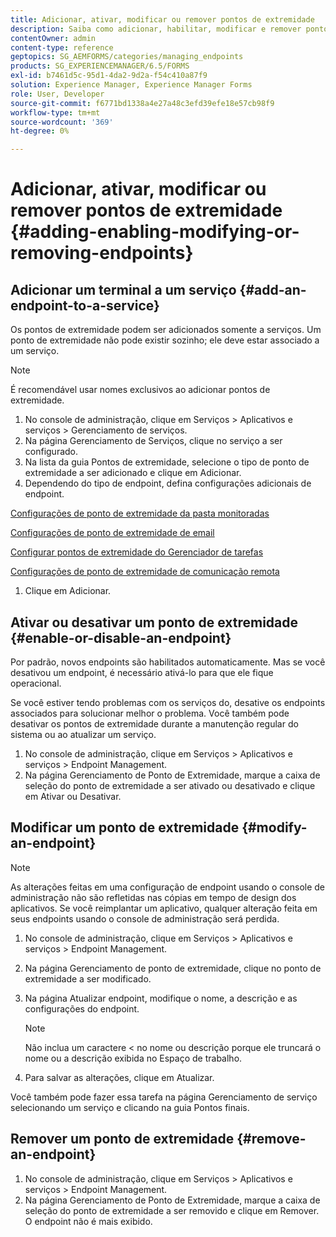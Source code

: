 ```yaml
---
title: Adicionar, ativar, modificar ou remover pontos de extremidade
description: Saiba como adicionar, habilitar, modificar e remover pontos de extremidade.
contentOwner: admin
content-type: reference
geptopics: SG_AEMFORMS/categories/managing_endpoints
products: SG_EXPERIENCEMANAGER/6.5/FORMS
exl-id: b7461d5c-95d1-4da2-9d2a-f54c410a87f9
solution: Experience Manager, Experience Manager Forms
role: User, Developer
source-git-commit: f6771bd1338a4e27a48c3efd39efe18e57cb98f9
workflow-type: tm+mt
source-wordcount: '369'
ht-degree: 0%

---
```


# Adicionar, ativar, modificar ou remover pontos de extremidade {#adding-enabling-modifying-or-removing-endpoints}

## Adicionar um terminal a um serviço {#add-an-endpoint-to-a-service}

Os pontos de extremidade podem ser adicionados somente a serviços. Um ponto de extremidade não pode existir sozinho; ele deve estar associado a um serviço.

>[!NOTE]
>
>É recomendável usar nomes exclusivos ao adicionar pontos de extremidade.

1. No console de administração, clique em Serviços > Aplicativos e serviços > Gerenciamento de serviços.
1. Na página Gerenciamento de Serviços, clique no serviço a ser configurado.
1. Na lista da guia Pontos de extremidade, selecione o tipo de ponto de extremidade a ser adicionado e clique em Adicionar.
1. Dependendo do tipo de endpoint, defina configurações adicionais de endpoint.

[Configurações de ponto de extremidade da pasta monitoradas](/help/forms/using/admin-help/configuring-watched-folder-endpoints.md#watched-folder-endpoint-settings)

[Configurações de ponto de extremidade de email](/help/forms/using/admin-help/configuring-email-endpoints.md#email-endpoint-settings)

[Configurar pontos de extremidade do Gerenciador de tarefas](/help/forms/using/admin-help/configuring-task-manager-endpoints.md#configuring-task-manager-endpoints)

[Configurações de ponto de extremidade de comunicação remota](/help/forms/using/admin-help/configuring-remoting-endpoints.md#remoting-endpoint-settings)

1. Clique em Adicionar.

## Ativar ou desativar um ponto de extremidade {#enable-or-disable-an-endpoint}

Por padrão, novos endpoints são habilitados automaticamente. Mas se você desativou um endpoint, é necessário ativá-lo para que ele fique operacional.

Se você estiver tendo problemas com os serviços do, desative os endpoints associados para solucionar melhor o problema. Você também pode desativar os pontos de extremidade durante a manutenção regular do sistema ou ao atualizar um serviço.

1. No console de administração, clique em Serviços > Aplicativos e serviços > Endpoint Management.
1. Na página Gerenciamento de Ponto de Extremidade, marque a caixa de seleção do ponto de extremidade a ser ativado ou desativado e clique em Ativar ou Desativar.

## Modificar um ponto de extremidade {#modify-an-endpoint}

>[!NOTE]
>
>As alterações feitas em uma configuração de endpoint usando o console de administração não são refletidas nas cópias em tempo de design dos aplicativos. Se você reimplantar um aplicativo, qualquer alteração feita em seus endpoints usando o console de administração será perdida.

1. No console de administração, clique em Serviços > Aplicativos e serviços > Endpoint Management.
1. Na página Gerenciamento de ponto de extremidade, clique no ponto de extremidade a ser modificado.
1. Na página Atualizar endpoint, modifique o nome, a descrição e as configurações do endpoint.

   >[!NOTE]
   >
   >Não inclua um caractere &lt; no nome ou descrição porque ele truncará o nome ou a descrição exibida no Espaço de trabalho.

1. Para salvar as alterações, clique em Atualizar.

Você também pode fazer essa tarefa na página Gerenciamento de serviço selecionando um serviço e clicando na guia Pontos finais.

## Remover um ponto de extremidade {#remove-an-endpoint}

1. No console de administração, clique em Serviços > Aplicativos e serviços > Endpoint Management.
1. Na página Gerenciamento de Ponto de Extremidade, marque a caixa de seleção do ponto de extremidade a ser removido e clique em Remover. O endpoint não é mais exibido.
